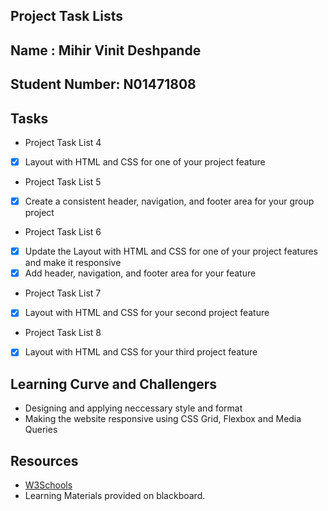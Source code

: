 ## Project Task Lists

## Name : Mihir Vinit Deshpande

## Student Number: N01471808

## Tasks
* Project Task List 4 
- [x] Layout with  HTML and CSS for one of your project feature

* Project Task List 5 
- [x] Create  a consistent header, navigation, and footer area for your group project

* Project Task List 6
- [x] Update the Layout with HTML and CSS for one of your project features and make it responsive
- [x] Add header, navigation, and footer area for your feature

* Project Task List 7 
- [x] Layout with  HTML and CSS for your second project feature

* Project Task List 8
- [x] Layout with  HTML and CSS for your third project feature


## Learning Curve and Challengers
* Designing and applying neccessary style and format
* Making the website responsive using CSS Grid, Flexbox and Media Queries

## Resources
* [W3Schools](https://www.w3schools.com/)
* Learning Materials provided on blackboard.